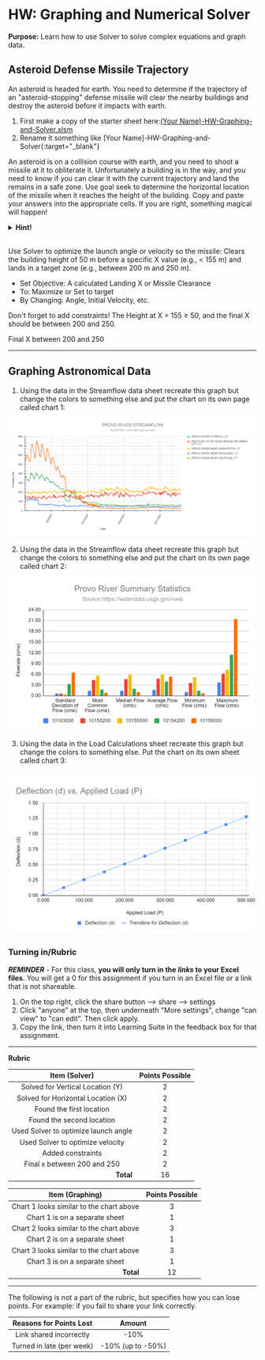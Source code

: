 # HW: Graphing and Numerical Solver

**Purpose:** Learn how to use Solver to solve complex equations and graph data.

## Asteroid Defense Missile Trajectory
An asteroid is headed for earth. You need to determine if the trajectory of an "asteroid-stopping" defense missile will clear the nearby buildings and destroy the asteroid before it impacts with earth.

1. First make a copy of the starter sheet here:[(Your Name)-HW-Graphing-and-Solver.xlsm](%28Your%20Name%29-HW-Graphing-and-Solver.xlsm)
2. Rename it something like [Your Name]-HW-Graphing-and-Solver{:target="_blank"}


An asteroid is on a collision course with earth, and you need to shoot a missile at it to obliterate it. 
Unfortunately a building is in the way, and you need to know if you can clear it with the current trajectory and 
land the remains in a safe zone. Use goal seek to determine the horizontal location of the missile when it reaches the height of the building. Copy and paste your answers into the appropriate cells. If you are right, something magical will happen!

<details>
<summary><b>Hint!</b></summary>
  
Type the equation into K21 dependent on K22 (X). Run a Goal seek on K21 to equal 50 by changing the (X) value. Approach the Y value from both sides (You will need to initially set your (x) value to a low number and then a high number).
</details>
<br>

Use Solver to optimize the launch angle or velocity so the missile: Clears the building height of 50 m before a 
specific X value (e.g., < 155 m) and lands in a target zone (e.g., between 200 m and 250 m).

- Set Objective: A calculated Landing X or Missile Clearance
- To: Maximize or Set to target
- By Changing: Angle, Initial Velocity, etc.

Don't forget to add constraints! The Height at X = 155 ≥ 50, and the final X should be between 200 and 250.

Final X between 200 and 250
 

---
## Graphing Astronomical Data

1. Using the data in the Streamflow data sheet recreate this graph but change the colors to something else and put the chart on its own page called chart 1:

![img_2.png](graphing_images/img_2.png)

2. Using the data in the Streamflow data sheet recreate this graph but change the colors to something else and put the chart on its own page called chart 2:

![img_3.png](graphing_images/img_3.png)

3. Using the data in the Load Calculations sheet recreate this graph but change the colors to something else. Put the chart on its own sheet called chart 3:

![img_4.png](graphing_images/img_4.png)
---
### Turning in/Rubric

**_REMINDER_** - For this class, **you will only turn in the _links_ to your Excel files**. You will get a 0 for this assignment if you turn in an Excel file or a link that is not shareable. 

1. On the top right, click the share button --> share --> settings
2. Click "anyone" at the top, then underneath "More settings", change "can view" to "can edit". Then click apply. 
3. Copy the link, then turn it into Learning Suite in the feedback box for that assignment.

---

**Rubric**

|                 Item (Solver)                  | Points Possible |
|:----------------------------------------------:|:---------------:|
|        Solved for Vertical Location (Y)        |        2        |
|       Solved for Horizontal Location (X)       |        2        |
|            Found the first location            |        2        |
|           Found the second location            |        2        |
|      Used Solver to optimize launch angle      |        2        |
|        Used Solver to optimize velocity        |        2        |
|               Added constraints                |        2        |
|          Final x between 200 and 250           |        2        |
| <div style="text-align: right">**Total**</div> |       16        |

|                Item (Graphing)                 | Points Possible |
|:----------------------------------------------:|:---------------:|
|    Chart 1 looks similar to the chart above    |        3        |
|         Chart 1 is on a separate sheet         |        1        |
|    Chart 2 looks similar to the chart above    |        3        |
|         Chart 2 is on a separate sheet         |        1        |
|    Chart 3 looks similar to the chart above    |        3        |
|         Chart 3 is on a separate sheet         |        1        |
| <div style="text-align: right">**Total**</div> |       12        |

---

The following is not a part of the rubric, but specifies how you can lose points. For example: if you fail to share your link correctly.

| **Reasons for Points Lost** |    **Amount**     |  
|:---------------------------:|:-----------------:|
|   Link shared incorrectly   |       -10%        |
|  Turned in late (per week)  | -10% (up to -50%) |
